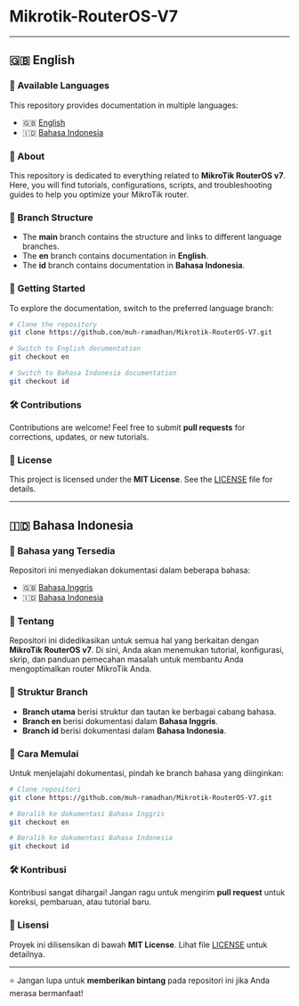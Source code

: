 # Mikrotik-RouterOS-V7

---

## 🇬🇧 English

### 📌 Available Languages
This repository provides documentation in multiple languages:
- 🇬🇧 [English](https://github.com/muh-ramadhan/Mikrotik-RouterOS-V7/tree/en)
- 🇮🇩 [Bahasa Indonesia](https://github.com/muh-ramadhan/Mikrotik-RouterOS-V7/tree/id)

### 📖 About
This repository is dedicated to everything related to **MikroTik RouterOS v7**. Here, you will find tutorials, configurations, scripts, and troubleshooting guides to help you optimize your MikroTik router.

### 🔗 Branch Structure
- The **main** branch contains the structure and links to different language branches.
- The **en** branch contains documentation in **English**.
- The **id** branch contains documentation in **Bahasa Indonesia**.

### 🚀 Getting Started
To explore the documentation, switch to the preferred language branch:
```bash
# Clone the repository
git clone https://github.com/muh-ramadhan/Mikrotik-RouterOS-V7.git

# Switch to English documentation
git checkout en

# Switch to Bahasa Indonesia documentation
git checkout id
```

### 🛠 Contributions
Contributions are welcome! Feel free to submit **pull requests** for corrections, updates, or new tutorials.

### 📜 License
This project is licensed under the **MIT License**. See the [LICENSE](LICENSE) file for details.

---

## 🇮🇩 Bahasa Indonesia

### 📌 Bahasa yang Tersedia
Repositori ini menyediakan dokumentasi dalam beberapa bahasa:
- 🇬🇧 [Bahasa Inggris](https://github.com/muh-ramadhan/Mikrotik-RouterOS-V7/tree/en)
- 🇮🇩 [Bahasa Indonesia](https://github.com/muh-ramadhan/Mikrotik-RouterOS-V7/tree/id)

### 📖 Tentang
Repositori ini didedikasikan untuk semua hal yang berkaitan dengan **MikroTik RouterOS v7**. Di sini, Anda akan menemukan tutorial, konfigurasi, skrip, dan panduan pemecahan masalah untuk membantu Anda mengoptimalkan router MikroTik Anda.

### 🔗 Struktur Branch
- **Branch utama** berisi struktur dan tautan ke berbagai cabang bahasa.
- **Branch en** berisi dokumentasi dalam **Bahasa Inggris**.
- **Branch id** berisi dokumentasi dalam **Bahasa Indonesia**.

### 🚀 Cara Memulai
Untuk menjelajahi dokumentasi, pindah ke branch bahasa yang diinginkan:
```bash
# Clone repositori
git clone https://github.com/muh-ramadhan/Mikrotik-RouterOS-V7.git

# Beralih ke dokumentasi Bahasa Inggris
git checkout en

# Beralih ke dokumentasi Bahasa Indonesia
git checkout id
```

### 🛠 Kontribusi
Kontribusi sangat dihargai! Jangan ragu untuk mengirim **pull request** untuk koreksi, pembaruan, atau tutorial baru.

### 📜 Lisensi
Proyek ini dilisensikan di bawah **MIT License**. Lihat file [LICENSE](LICENSE) untuk detailnya.

---

⭐ Jangan lupa untuk **memberikan bintang** pada repositori ini jika Anda merasa bermanfaat!
